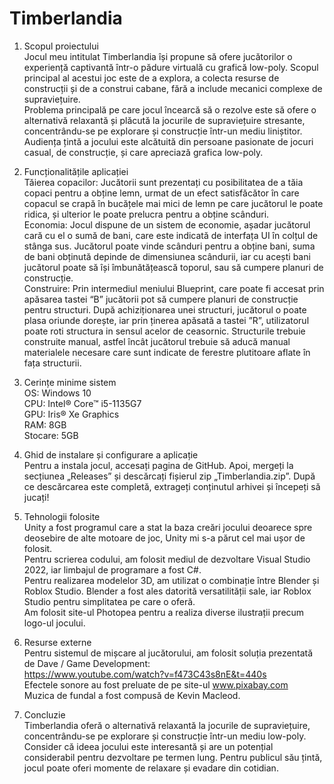 # Timberlandia
1. Scopul proiectului <br>
Jocul meu intitulat Timberlandia își propune să ofere jucătorilor o experiență captivantă într-o pădure virtuală cu grafică low-poly. Scopul principal al acestui joc este de a explora, a colecta resurse de construcții și de a construi cabane, fără a include mecanici complexe de supraviețuire.  <br>
Problema principală pe care jocul încearcă să o rezolve este să ofere o alternativă relaxantă și plăcută la jocurile de supraviețuire stresante, concentrându-se pe explorare și construcție într-un mediu liniștitor. <br>
Audiența țintă a jocului este alcătuită din persoane pasionate de jocuri casual, de construcție, și care apreciază grafica low-poly. <br>

2. Funcționalitățile aplicației <br>
Tăierea copacilor: Jucătorii sunt prezentați cu posibilitatea de a tăia copaci pentru a obține lemn, urmat de un efect satisfăcător în care copacul se crapă în bucățele mai mici de lemn pe care jucătorul le poate ridica, și ulterior le poate prelucra pentru a obține scânduri. <br>
Economia: Jocul dispune de un sistem de economie, așadar jucătorul cară cu el o sumă de bani, care este indicată de interfața UI în colțul de stânga sus. Jucătorul poate vinde scânduri pentru a obține bani, suma de bani obținută depinde de dimensiunea scândurii, iar cu acești bani jucătorul poate să își îmbunătățească toporul, sau să cumpere planuri de construcție. <br>
Construire: Prin intermediul meniului Blueprint, care poate fi accesat prin apăsarea tastei “B” jucătorii pot să cumpere planuri de construcție pentru structuri. După achiziționarea unei structuri, jucătorul o poate plasa oriunde dorește, iar prin ținerea apăsată a tastei ”R”, utilizatorul poate roti structura in sensul acelor de ceasornic. Structurile trebuie construite manual, astfel încât jucătorul trebuie să aducă manual materialele necesare care sunt indicate de ferestre plutitoare aflate în fața structurii. <br>


3. Cerințe minime sistem <br>
    OS: Windows 10 <br>
    CPU: Intel® Core™ i5-1135G7 <br>
    GPU: Iris® Xe Graphics <br>
    RAM: 8GB <br>
    Stocare: 5GB <br>

4. Ghid de instalare și configurare a aplicație <br>
Pentru a instala jocul, accesați pagina de GitHub. Apoi, mergeți la secțiunea „Releases” și descărcați fișierul zip „Timberlandia.zip”. După ce descărcarea este completă, extrageți conținutul arhivei și începeți să jucați! 

5. Tehnologii folosite <br>
    Unity a fost programul care a stat la baza creări jocului deoarece spre deosebire de alte motoare de joc, Unity mi s-a părut cel mai ușor de folosit. <br>
    Pentru scrierea codului, am folosit mediul de dezvoltare Visual Studio 2022, iar limbajul de programare a fost C#. <br>
    Pentru realizarea modelelor 3D, am utilizat o combinație între Blender și Roblox Studio. Blender a fost ales datorită versatilității sale, iar Roblox Studio pentru simplitatea pe care o oferă. <br>
    Am folosit site-ul Photopea pentru a realiza diverse ilustrații precum logo-ul jocului. <br>

6. Resurse externe <br>
    Pentru sistemul de mișcare al jucătorului, am folosit soluția prezentată de Dave / Game Development: <br>
    https://www.youtube.com/watch?v=f473C43s8nE&t=440s<br>
    Efectele sonore au fost preluate de pe site-ul www.pixabay.com <br>
    Muzica de fundal a fost compusă de Kevin Macleod. 

8. Concluzie <br>
Timberlandia oferă o alternativă relaxantă la jocurile de supraviețuire, concentrându-se pe explorare și construcție într-un mediu low-poly. <br>
Consider că ideea jocului este interesantă și are un potențial considerabil pentru dezvoltare pe termen lung. Pentru publicul său țintă, jocul poate oferi momente de relaxare și evadare din cotidian. 
